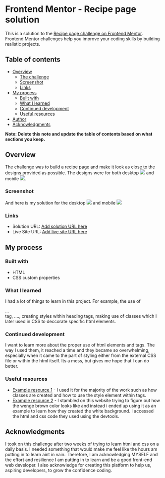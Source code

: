 # Frontend Mentor - Recipe page solution

This is a solution to the [Recipe page challenge on Frontend Mentor](https://www.frontendmentor.io/challenges/recipe-page-KiTsR8QQKm). Frontend Mentor challenges help you improve your coding skills by building realistic projects. 

## Table of contents

- [Overview](#overview)
  - [The challenge](#the-challenge)
  - [Screenshot](#screenshot)
  - [Links](#links)
- [My process](#my-process)
  - [Built with](#built-with)
  - [What I learned](#what-i-learned)
  - [Continued development](#continued-development)
  - [Useful resources](#useful-resources)
- [Author](#author)
- [Acknowledgments](#acknowledgments)

**Note: Delete this note and update the table of contents based on what sections you keep.**

## Overview
The challenge was to build a recipe page and make it look as close to the designs provided as possible. The designs were for both desktop ![](design/desktop-design.jpg)
and mobile ![](design/mobile-design.jpg).

### Screenshot

And here is my solution for the desktop ![](./desktopscreenshot.png) and mobile ![](./mobilescreenshot.png)


### Links

- Solution URL: [Add solution URL here](https://your-solution-url.com)
- Live Site URL: [Add live site URL here](https://your-live-site-url.com)

## My process

### Built with

- HTML
- CSS custom properties


### What I learned

I had a lot of things to learn in this project. For example, the use of <section>...</section> tag, <span>....</span>, creating styles within heading tags, making use of classes which I later used in CSS to deccorate specific html elements.


### Continued development

I want to learn more about the proper use of html elements and tags. The way I used them, it reached a time and they became so overwhelming, especially when it came to the part of styling either from the external CSS file or within the html itself. Its a mess, but gives me hope that I can do better.

### Useful resources

- [Example resource 1](https://w3schools.com) - I used it for the majority of the work such as how classes are created and how to use the style element within tags.
- [Example resource 2](https://https://paletadecolores.online/en/html-colors/brown/wenge/) - I stambled on this website trying to figure out how the wenge brown color looks like and instead i ended up using it as an example to learn how they created the white background. I accessed the html and css code they used using the devtools.



## Acknowledgments

I took on this challenge after two weeks of trying to learn html and css on a daily basis. I needed something that would make me feel like the hours am putting in to learn aint in vain. Therefore, I am acknowledging MYSELF and the effort and resilience I am putting in to learn and be a good front-end web developer. I also acknowledge [](https://www.frontendmentor.io/challenges/) for creating this platform to help us, aspiring developers, to grow the confidence coding.
